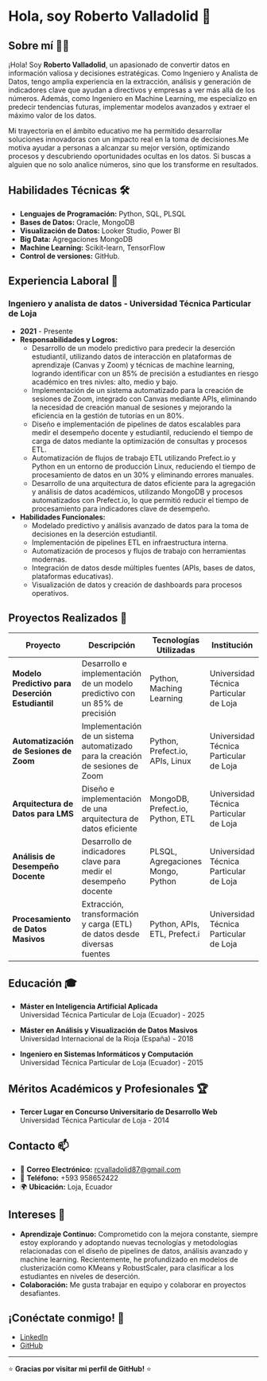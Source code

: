 # Hola, soy Roberto Valladolid 👋

<!--
**robertovalladolid/robertovalladolid** es un repositorio especial porque su `README.md` (este archivo) aparece en tu perfil de GitHub.
-->

## Sobre mí 👨‍💻

¡Hola! Soy **Roberto Valladolid**, un apasionado de convertir datos en información valiosa y decisiones estratégicas. Como Ingeniero y Analista de Datos, tengo amplia experiencia en la extracción, análisis y generación de indicadores clave que ayudan a directivos y empresas a ver más allá de los números. Además, como Ingeniero en Machine Learning, me especializo en predecir tendencias futuras, implementar modelos avanzados y extraer el máximo valor de los datos. 

Mi trayectoria en el ámbito educativo me ha permitido desarrollar soluciones innovadoras con un impacto real en la toma de decisiones.Me motiva ayudar a personas a alcanzar su mejor versión, optimizando procesos y descubriendo oportunidades ocultas en los datos. Si buscas a alguien que no solo analice números, sino que los transforme en resultados.

## Habilidades Técnicas 🛠️

- **Lenguajes de Programación:** Python, SQL, PLSQL
- **Bases de Datos:** Oracle, MongoDB
- **Visualización de Datos:** Looker Studio, Power BI
- **Big Data:** Agregaciones MongoDB
- **Machine Learning:** Scikit-learn, TensorFlow
- **Control de versiones:** GitHub.

## Experiencia Laboral 💼

### **Ingeniero y analista de datos** - Universidad Técnica Particular de Loja
- **2021** - Presente
- **Responsabilidades y Logros:**
  - Desarrollo de un modelo predictivo para predecir la deserción estudiantil, utilizando datos de interacción en plataformas de aprendizaje (Canvas y Zoom) y técnicas de machine learning, logrando identificar con un 85% de precisión a estudiantes en riesgo académico en tres nivles: alto, medio y bajo.
  - Implementación de un sistema automatizado para la creación de sesiones de Zoom, integrado con Canvas mediante APIs, eliminando la necesidad de creación manual de sesiones y mejorando la eficiencia en la gestión de tutorías en un 80%.
  - Diseño e implementación de pipelines de datos escalables para medir el desempeño docente y estudiantil, reduciendo el tiempo de carga de datos mediante la optimización de consultas y procesos ETL.
  - Automatización de flujos de trabajo ETL utilizando Prefect.io y Python en un entorno de producción Linux, reduciendo el tiempo de procesamiento de datos en un 30% y eliminando errores manuales.
  - Desarrollo de una arquitectura de datos eficiente para la agregación y análisis de datos académicos, utilizando MongoDB y procesos automatizados con Prefect.io, lo que permitió reducir el tiempo de procesamiento para indicadores clave de desempeño.
- **Habilidades Funcionales:**
  - Modelado predictivo y análisis avanzado de datos para la toma de decisiones en la deserción estudiantil.
  - Implementación de pipelines ETL en infraestructura interna.
  - Automatización de procesos y flujos de trabajo con herramientas modernas.
  - Integración de datos desde múltiples fuentes (APIs, bases de datos, plataformas educativas).
  - Visualización de datos y creación de dashboards para procesos operativos.

## Proyectos Realizados 📂

| **Proyecto**                                      | **Descripción**                                                                 | **Tecnologías Utilizadas**        | **Institución**                        |
|---------------------------------------------------|---------------------------------------------------------------------------------|-----------------------------------|----------------------------------------|
| **Modelo Predictivo para Deserción Estudiantil**  | Desarrollo e implementación de un modelo predictivo con un 85% de precisión     | Python, Maching Learning          | Universidad Técnica Particular de Loja |
| **Automatización de Sesiones de Zoom**            | Implementación de un sistema automatizado para la creación de sesiones de Zoom  | Python, Prefect.io, APIs, Linux   | Universidad Técnica Particular de Loja |
| **Arquitectura de Datos para LMS**                | Diseño e implementación de una arquitectura de datos eficiente                  | MongoDB, Prefect.io, Python, ETL  | Universidad Técnica Particular de Loja |
| **Análisis de Desempeño Docente**                 | Desarrollo de indicadores clave para medir el desempeño docente                 | PLSQL, Agregaciones Mongo, Python | Universidad Técnica Particular de Loja |
| **Procesamiento de Datos Masivos**                | Extracción, transformación y carga (ETL) de datos desde diversas fuentes        | Python, APIs, ETL, Prefect.i      | Universidad Técnica Particular de Loja |

## Educación 🎓

- **Máster en Inteligencia Artificial Aplicada**  
  Universidad Técnica Particular de Loja (Ecuador) - 2025

- **Máster en Análisis y Visualización de Datos Masivos**  
  Universidad Internacional de la Rioja (España) - 2018

- **Ingeniero en Sistemas Informáticos y Computación**  
  Universidad Técnica Particular de Loja (Ecuador) - 2015

## Méritos Académicos y Profesionales 🏆

- **Tercer Lugar en Concurso Universitario de Desarrollo Web**  
  Universidad Técnica Particular de Loja - 2014

## Contacto 📫

- 📧 **Correo Electrónico:** [rcvalladolid87@gmail.com](mailto:rcvalladolid87@gmail.com)
- 📱 **Teléfono:** +593 958652422
- 🌍 **Ubicación:** Loja, Ecuador

## Intereses 🌱

- **Aprendizaje Continuo:** Comprometido con la mejora constante, siempre estoy explorando y adoptando nuevas tecnologías y metodologías relacionadas con el diseño de pipelines de datos, análisis avanzado y machine learning. Recientemente, he profundizado en modelos de clusterización como KMeans y RobustScaler, para clasificar a los estudiantes en niveles de deserción.
- **Colaboración:** Me gusta trabajar en equipo y colaborar en proyectos desafiantes.

## ¡Conéctate conmigo! 🤝

- [LinkedIn](https://www.linkedin.com/in/rcvalladolid/)
- [GitHub](https://github.com/robertovalladolid)

---

⭐️ **Gracias por visitar mi perfil de GitHub!** ⭐️

